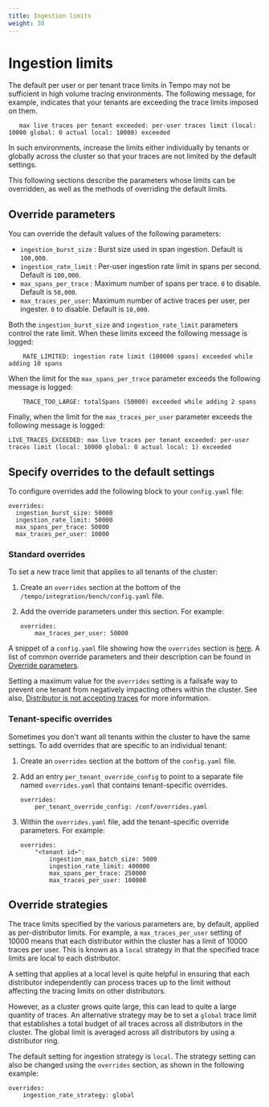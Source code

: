 ```yaml
---
title: Ingestion limits
weight: 30
---
```


# Ingestion limits

The default per user or per tenant trace limits in Tempo may not be sufficient in high volume tracing environments. The following message, for example, indicates that your tenants are exceeding the trace limits imposed on them.
 ```
    max live traces per tenant exceeded: per-user traces limit (local: 10000 global: 0 actual local: 10000) exceeded
```    

In such environments, increase the limits either individually by tenants or globally across the cluster
so that your traces are not limited by the default settings.

This following sections describe the parameters whose limits can be overridden, as well as the methods of
overriding the default limits.

## Override parameters

You can override the default values of the following parameters:

   - `ingestion_burst_size` : Burst size used in span ingestion. Default is `100,000`.
   - `ingestion_rate_limit` : Per-user ingestion rate limit in spans per second. Default is `100,000`.
   - `max_spans_per_trace` : Maximum number of spans per trace.  `0` to disable. Default is `50,000`.
   - `max_traces_per_user`: Maximum number of active traces per user, per ingester. `0` to disable. Default is `10,000`.

Both the `ingestion_burst_size` and `ingestion_rate_limit` parameters control the rate limit. When these limits exceed the following message is logged:

```
    RATE_LIMITED: ingestion rate limit (100000 spans) exceeded while adding 10 spans
```    

When the limit for the `max_spans_per_trace` parameter exceeds the following message is logged:

```
    TRACE_TOO_LARGE: totalSpans (50000) exceeded while adding 2 spans
```

Finally, when the limit for the `max_traces_per_user` parameter exceeds the following message is logged:

```
LIVE_TRACES_EXCEEDED: max live traces per tenant exceeded: per-user traces limit (local: 10000 global: 0 actual local: 1) exceeded
```
## Specify overrides to the default settings

To configure overrides add the following block to your `config.yaml` file:

```
overrides:
  ingestion_burst_size: 50000
  ingestion_rate_limit: 50000
  max_spans_per_trace: 50000
  max_traces_per_user: 10000 
```  
### Standard overrides

To set a new trace limit that applies to all tenants of the cluster:

1. Create an `overrides` section at the bottom of the `/tempo/integration/bench/config.yaml` file.
1. Add the override parameters under this section. For example:

    ```
    overrides: 
        max_traces_per_user: 50000
    ```

A snippet of a `config.yaml` file showing how the `overrides` section is [here](https://github.com/grafana/tempo/blob/a000a0d461221f439f585e7ed55575e7f51a0acd/integration/bench/config.yaml#L39-L40). A list of common override parameters and their description can  be found in [Override parameters](#override-parameters).

Setting a maximum value for the `overrides` setting is a failsafe way to prevent one tenant from negatively impacting others within the cluster. See also, [Distributor is not accepting traces](../../troubleshooting/#problem-4-distributor-is-not-accepting-traces) for more information.

### Tenant-specific overrides

Sometimes you don't want all tenants within the cluster to have the same settings. To add overrides that are specific to an individual tenant:

1. Create an `overrides` section at the bottom of the `config.yaml` file.
1.  Add an entry `per_tenant_override_config` to point to a separate file named `overrides.yaml` that contains tenant-specific overrides.

    ```
    overrides:
        per_tenant_override_config: /conf/overrides.yaml
    ```

1. Within the `overrides.yaml` file, add the tenant-specific override parameters. For example:

    ```
    overrides:
        "<tenant id>":
            ingestion_max_batch_size: 5000
            ingestion_rate_limit: 400000
            max_spans_per_trace: 250000
            max_traces_per_user: 100000
    ```
## Override strategies

The trace limits specified by the various parameters are, by default, applied as per-distributor limits. For example, a `max_traces_per_user` setting of 10000 means that each distributor within the cluster has a limit of 10000 traces per user. This is known as a `local` strategy in that the specified trace limits are local to each distributor.

A setting that applies at a local level is quite helpful in ensuring that each distributor independently can process traces up to the limit without affecting the tracing limits on other distributors.

However, as a cluster grows quite large, this can lead to quite a large quantity of traces. An alternative strategy may be to set a `global` trace limit that establishes a total budget of all traces across all distributors in the cluster. The global limit is averaged across all distributors by using a distributor ring.

The default setting for ingestion strategy is `local`. The strategy setting can also be changed using the `overrides` section, as shown in the following example:

```
overrides:
    ingestion_rate_strategy: global
```
